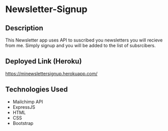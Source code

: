 # Newsletter-Signup


## Description
This Newsletter app uses API to suscribed you newsletters you will recieve from me. Simply signup and you will be added to the list of subsrcibers.


## Deployed Link (Heroku)
https://minewslettersignup.herokuapp.com/


## Technologies Used
- Mailchimp API
- ExpressJS
- HTML
- CSS
- Bootstrap
